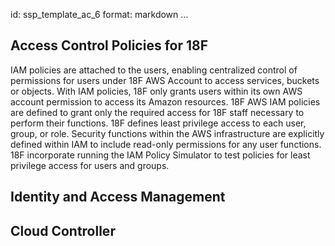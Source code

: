 id: ssp_template_ac_6
format: markdown
...
## Access Control Policies for 18F

IAM policies are attached to the users, enabling centralized control of permissions
for users under 18F AWS Account to access services, buckets or objects. With IAM
policies, 18F only grants users within its own AWS account permission to access
its Amazon resources.
18F AWS IAM policies are defined to grant only the required access for 18F staff
necessary to perform their functions. 18F defines least privilege access to each user,
group, or role.
Security functions within the AWS infrastructure are explicitly defined within IAM to
include read-only permissions for any user functions.
18F incorporate running the IAM Policy Simulator to test policies for least privilege access
for users and groups.
## Identity and Access Management
## Cloud Controller
